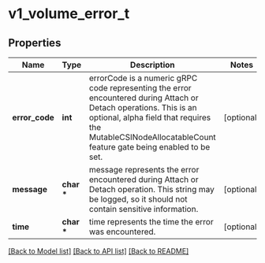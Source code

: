 # v1_volume_error_t

## Properties
Name | Type | Description | Notes
------------ | ------------- | ------------- | -------------
**error_code** | **int** | errorCode is a numeric gRPC code representing the error encountered during Attach or Detach operations.  This is an optional, alpha field that requires the MutableCSINodeAllocatableCount feature gate being enabled to be set. | [optional] 
**message** | **char \*** | message represents the error encountered during Attach or Detach operation. This string may be logged, so it should not contain sensitive information. | [optional] 
**time** | **char \*** | time represents the time the error was encountered. | [optional] 

[[Back to Model list]](../README.md#documentation-for-models) [[Back to API list]](../README.md#documentation-for-api-endpoints) [[Back to README]](../README.md)



